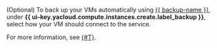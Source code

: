 (Optional) To back up your VMs automatically using [{{ backup-name }}](../../backup/), under **{{ ui-key.yacloud.compute.instances.create.label_backup }}**, select how your VM should connect to the service.

For more information, see [{#T}](../../backup/concepts/vm-connection.md).
